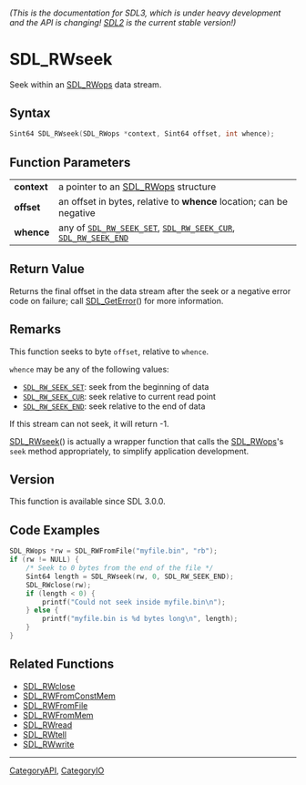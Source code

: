 ###### (This is the documentation for SDL3, which is under heavy development and the API is changing! [SDL2](https://wiki.libsdl.org/SDL2/) is the current stable version!)
# SDL_RWseek

Seek within an [SDL_RWops](SDL_RWops.md) data stream.

## Syntax

```c
Sint64 SDL_RWseek(SDL_RWops *context, Sint64 offset, int whence);

```

## Function Parameters

|                 |                                                                                                                         |
| --------------- | ----------------------------------------------------------------------------------------------------------------------- |
| **context**     | a pointer to an [SDL_RWops](SDL_RWops.md) structure                                                                        |
| **offset**      | an offset in bytes, relative to **whence** location; can be negative                                                    |
| **whence**      | any of [`SDL_RW_SEEK_SET`](SDL_RW_SEEK_SET), [`SDL_RW_SEEK_CUR`](SDL_RW_SEEK_CUR), [`SDL_RW_SEEK_END`](SDL_RW_SEEK_END) |

## Return Value

Returns the final offset in the data stream after the seek or a negative
error code on failure; call [SDL_GetError](SDL_GetError.md)() for more
information.

## Remarks

This function seeks to byte `offset`, relative to `whence`.

`whence` may be any of the following values:

- [`SDL_RW_SEEK_SET`](SDL_RW_SEEK_SET): seek from the beginning of data
- [`SDL_RW_SEEK_CUR`](SDL_RW_SEEK_CUR): seek relative to current read point
- [`SDL_RW_SEEK_END`](SDL_RW_SEEK_END): seek relative to the end of data

If this stream can not seek, it will return -1.

[SDL_RWseek](SDL_RWseek.md)() is actually a wrapper function that calls the
[SDL_RWops](SDL_RWops.md)'s `seek` method appropriately, to simplify
application development.

## Version

This function is available since SDL 3.0.0.

## Code Examples

```c++
SDL_RWops *rw = SDL_RWFromFile("myfile.bin", "rb");
if (rw != NULL) {
    /* Seek to 0 bytes from the end of the file */
    Sint64 length = SDL_RWseek(rw, 0, SDL_RW_SEEK_END);
    SDL_RWclose(rw);
    if (length < 0) {
        printf("Could not seek inside myfile.bin\n");
    } else {
        printf("myfile.bin is %d bytes long\n", length);
    }
}
```

## Related Functions

* [SDL_RWclose](SDL_RWclose.md)
* [SDL_RWFromConstMem](SDL_RWFromConstMem.md)
* [SDL_RWFromFile](SDL_RWFromFile.md)
* [SDL_RWFromMem](SDL_RWFromMem.md)
* [SDL_RWread](SDL_RWread.md)
* [SDL_RWtell](SDL_RWtell.md)
* [SDL_RWwrite](SDL_RWwrite.md)

----
[CategoryAPI](CategoryAPI.md), [CategoryIO](CategoryIO.md)
